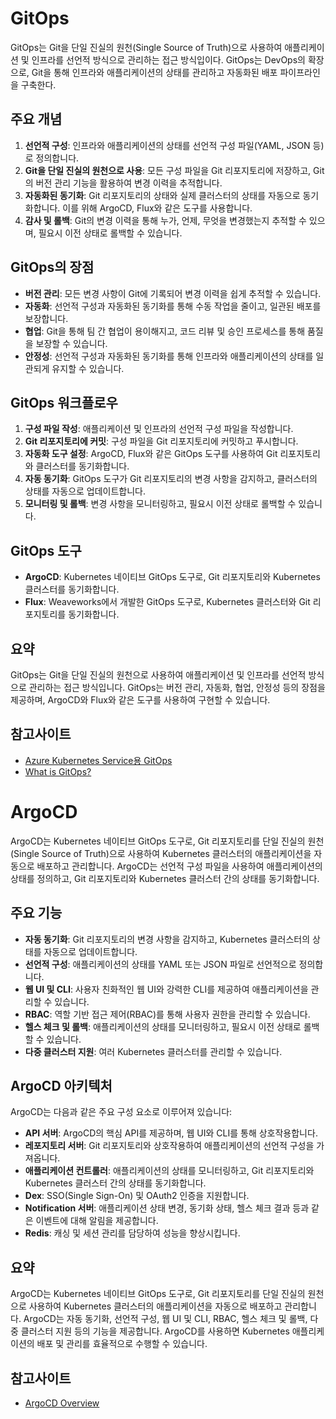 # GitOps

GitOps는 Git을 단일 진실의 원천(Single Source of Truth)으로 사용하여 애플리케이션 및 인프라를 선언적 방식으로 관리하는 접근 방식입이다. GitOps는 DevOps의 확장으로, Git을 통해 인프라와 애플리케이션의 상태를 관리하고 자동화된 배포 파이프라인을 구축한다.



## 주요 개념

1. **선언적 구성**: 인프라와 애플리케이션의 상태를 선언적 구성 파일(YAML, JSON 등)로 정의합니다.
2. **Git을 단일 진실의 원천으로 사용**: 모든 구성 파일을 Git 리포지토리에 저장하고, Git의 버전 관리 기능을 활용하여 변경 이력을 추적합니다.
3. **자동화된 동기화**: Git 리포지토리의 상태와 실제 클러스터의 상태를 자동으로 동기화합니다. 이를 위해 ArgoCD, Flux와 같은 도구를 사용합니다.
4. **감사 및 롤백**: Git의 변경 이력을 통해 누가, 언제, 무엇을 변경했는지 추적할 수 있으며, 필요시 이전 상태로 롤백할 수 있습니다.

## GitOps의 장점

- **버전 관리**: 모든 변경 사항이 Git에 기록되어 변경 이력을 쉽게 추적할 수 있습니다.
- **자동화**: 선언적 구성과 자동화된 동기화를 통해 수동 작업을 줄이고, 일관된 배포를 보장합니다.
- **협업**: Git을 통해 팀 간 협업이 용이해지고, 코드 리뷰 및 승인 프로세스를 통해 품질을 보장할 수 있습니다.
- **안정성**: 선언적 구성과 자동화된 동기화를 통해 인프라와 애플리케이션의 상태를 일관되게 유지할 수 있습니다.

## GitOps 워크플로우

1. **구성 파일 작성**: 애플리케이션 및 인프라의 선언적 구성 파일을 작성합니다.
2. **Git 리포지토리에 커밋**: 구성 파일을 Git 리포지토리에 커밋하고 푸시합니다.
3. **자동화 도구 설정**: ArgoCD, Flux와 같은 GitOps 도구를 사용하여 Git 리포지토리와 클러스터를 동기화합니다.
4. **자동 동기화**: GitOps 도구가 Git 리포지토리의 변경 사항을 감지하고, 클러스터의 상태를 자동으로 업데이트합니다.
5. **모니터링 및 롤백**: 변경 사항을 모니터링하고, 필요시 이전 상태로 롤백할 수 있습니다.

## GitOps 도구

- **ArgoCD**: Kubernetes 네이티브 GitOps 도구로, Git 리포지토리와 Kubernetes 클러스터를 동기화합니다.
- **Flux**: Weaveworks에서 개발한 GitOps 도구로, Kubernetes 클러스터와 Git 리포지토리를 동기화합니다.

## 요약

GitOps는 Git을 단일 진실의 원천으로 사용하여 애플리케이션 및 인프라를 선언적 방식으로 관리하는 접근 방식입니다. GitOps는 버전 관리, 자동화, 협업, 안정성 등의 장점을 제공하며, ArgoCD와 Flux와 같은 도구를 사용하여 구현할 수 있습니다.

## 참고사이트

- [Azure Kubernetes Service용 GitOps](https://learn.microsoft.com/ko-kr/azure/architecture/example-scenario/gitops-aks/gitops-blueprint-aks)
- [What is GitOps?](https://about.gitlab.com/topics/gitops/)





# ArgoCD

ArgoCD는 Kubernetes 네이티브 GitOps 도구로, Git 리포지토리를 단일 진실의 원천(Single Source of Truth)으로 사용하여 Kubernetes 클러스터의 애플리케이션을 자동으로 배포하고 관리합니다. ArgoCD는 선언적 구성 파일을 사용하여 애플리케이션의 상태를 정의하고, Git 리포지토리와 Kubernetes 클러스터 간의 상태를 동기화합니다.

## 주요 기능

- **자동 동기화**: Git 리포지토리의 변경 사항을 감지하고, Kubernetes 클러스터의 상태를 자동으로 업데이트합니다.
- **선언적 구성**: 애플리케이션의 상태를 YAML 또는 JSON 파일로 선언적으로 정의합니다.
- **웹 UI 및 CLI**: 사용자 친화적인 웹 UI와 강력한 CLI를 제공하여 애플리케이션을 관리할 수 있습니다.
- **RBAC**: 역할 기반 접근 제어(RBAC)를 통해 사용자 권한을 관리할 수 있습니다.
- **헬스 체크 및 롤백**: 애플리케이션의 상태를 모니터링하고, 필요시 이전 상태로 롤백할 수 있습니다.
- **다중 클러스터 지원**: 여러 Kubernetes 클러스터를 관리할 수 있습니다.



## ArgoCD 아키텍처

ArgoCD는 다음과 같은 주요 구성 요소로 이루어져 있습니다:

- **API 서버**: ArgoCD의 핵심 API를 제공하며, 웹 UI와 CLI를 통해 상호작용합니다.
- **레포지토리 서버**: Git 리포지토리와 상호작용하여 애플리케이션의 선언적 구성을 가져옵니다.
- **애플리케이션 컨트롤러**: 애플리케이션의 상태를 모니터링하고, Git 리포지토리와 Kubernetes 클러스터 간의 상태를 동기화합니다.
- **Dex**: SSO(Single Sign-On) 및 OAuth2 인증을 지원합니다.
- **Notification 서버**: 애플리케이션 상태 변경, 동기화 상태, 헬스 체크 결과 등과 같은 이벤트에 대해 알림을 제공합니다.
- **Redis**: 캐싱 및 세션 관리를 담당하여 성능을 향상시킵니다.



## 요약

ArgoCD는 Kubernetes 네이티브 GitOps 도구로, Git 리포지토리를 단일 진실의 원천으로 사용하여 Kubernetes 클러스터의 애플리케이션을 자동으로 배포하고 관리합니다. ArgoCD는 자동 동기화, 선언적 구성, 웹 UI 및 CLI, RBAC, 헬스 체크 및 롤백, 다중 클러스터 지원 등의 기능을 제공합니다. ArgoCD를 사용하면 Kubernetes 애플리케이션의 배포 및 관리를 효율적으로 수행할 수 있습니다.

## 참고사이트

- [ArgoCD Overview](https://argo-cd.readthedocs.io/en/stable/)
